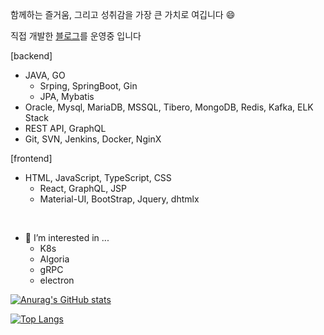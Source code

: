 함께하는 즐거움, 그리고 성취감을 가장 큰 가치로 여깁니다 😄

직접 개발한 [블로그](http://crispyblog.kr/)를 운영중 입니다

[backend]
- JAVA, GO
  - Srping, SpringBoot, Gin
  - JPA, Mybatis
- Oracle, Mysql, MariaDB, MSSQL, Tibero, MongoDB, Redis, Kafka, ELK Stack
- REST API, GraphQL
- Git, SVN, Jenkins, Docker, NginX

[frontend]
- HTML, JavaScript, TypeScript, CSS
  - React, GraphQL, JSP
  - Material-UI, BootStrap, Jquery, dhtmlx
<br>

- 🌱 I’m interested in ...
  - K8s
  - Algoria
  - gRPC
  - electron


[![Anurag's GitHub stats](https://github-readme-stats.vercel.app/api?username=basepage90)](https://github.com/basepage90)


[![Top Langs](https://github-readme-stats.vercel.app/api/top-langs/?username=basepage90&layout=compact)](https://github.com/basepage90)
<!--
**basepage90/basepage90** is a ✨ _special_ ✨ repository because its `README.md` (this file) appears on your GitHub profile.

Here are some ideas to get you started:

- 🔭 I’m currently working on ...
- 🌱 I’m currently learning ...
- 👯 I’m looking to collaborate on ...
- 🤔 I’m looking for help with ...
- 💬 Ask me about ...
- 📫 How to reach me: ...
- 😄 Pronouns: ...
- ⚡ Fun fact: ...
-->
